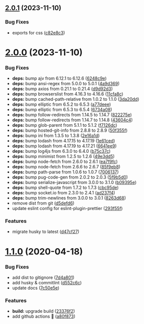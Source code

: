 ## [2.0.1](https://github.com/vinayakkulkarni/v-spotlight/compare/v2.0.0...v2.0.1) (2023-11-10)


### Bug Fixes

* exports for css ([c82e8c3](https://github.com/vinayakkulkarni/v-spotlight/commit/c82e8c3b089986dbb59ee5f555040fca6be04194))



# [2.0.0](https://github.com/vinayakkulkarni/v-spotlight/compare/v1.1.0...v2.0.0) (2023-11-10)


### Bug Fixes

* **deps:** bump ajv from 6.12.1 to 6.12.6 ([6248c9e](https://github.com/vinayakkulkarni/v-spotlight/commit/6248c9e6dcf65a837a6744af039ce9220532709c))
* **deps:** bump ansi-regex from 5.0.0 to 5.0.1 ([4a9d369](https://github.com/vinayakkulkarni/v-spotlight/commit/4a9d3699322e0d8d20c644397dbbadd13ed03185))
* **deps:** bump axios from 0.21.1 to 0.21.4 ([d9d92d3](https://github.com/vinayakkulkarni/v-spotlight/commit/d9d92d3e4b52ae288f81a2a235783c72a3074e39))
* **deps:** bump browserslist from 4.16.3 to 4.16.6 ([11cfa8c](https://github.com/vinayakkulkarni/v-spotlight/commit/11cfa8c5a459952f9899a307d04189432b80b842))
* **deps:** bump cached-path-relative from 1.0.2 to 1.1.0 ([3da20dd](https://github.com/vinayakkulkarni/v-spotlight/commit/3da20dd8f0c8d80df8f61bb2cc29f77546071317))
* **deps:** bump elliptic from 6.5.2 to 6.5.3 ([a77deee](https://github.com/vinayakkulkarni/v-spotlight/commit/a77deee1dd2a2ba4aa407efca93e51d6a2426826))
* **deps:** bump elliptic from 6.5.3 to 6.5.4 ([6734a08](https://github.com/vinayakkulkarni/v-spotlight/commit/6734a086b247b0fbeca4010b1232a3a9f5c9c3bb))
* **deps:** bump follow-redirects from 1.14.5 to 1.14.7 ([822275e](https://github.com/vinayakkulkarni/v-spotlight/commit/822275e30e55452a66c65947c8f364d24f2380f4))
* **deps:** bump follow-redirects from 1.14.7 to 1.14.8 ([43604c4](https://github.com/vinayakkulkarni/v-spotlight/commit/43604c49ef8f615bbfc550380a0762edc5ac4e5b))
* **deps:** bump glob-parent from 5.1.1 to 5.1.2 ([f7126dc](https://github.com/vinayakkulkarni/v-spotlight/commit/f7126dcab547e254239b3fbdf1ab667cc02c0c6c))
* **deps:** bump hosted-git-info from 2.8.8 to 2.8.9 ([50f355f](https://github.com/vinayakkulkarni/v-spotlight/commit/50f355f9de72bff0e9fac84f6a067e7e5126c188))
* **deps:** bump ini from 1.3.5 to 1.3.8 ([2e16a1d](https://github.com/vinayakkulkarni/v-spotlight/commit/2e16a1d862145ad39f00f3827e3f8824a07acbc9))
* **deps:** bump lodash from 4.17.15 to 4.17.19 ([1e61ced](https://github.com/vinayakkulkarni/v-spotlight/commit/1e61ced37d316609205d5392e01bacc65c68bc97))
* **deps:** bump lodash from 4.17.19 to 4.17.21 ([6641ee9](https://github.com/vinayakkulkarni/v-spotlight/commit/6641ee94759b45739ccbd8fbb340686e642fb49d))
* **deps:** bump log4js from 6.3.0 to 6.4.0 ([b75c37c](https://github.com/vinayakkulkarni/v-spotlight/commit/b75c37cbb0dfeaceab8ee49e603a86d67a2d975e))
* **deps:** bump minimist from 1.2.5 to 1.2.6 ([49e3dd5](https://github.com/vinayakkulkarni/v-spotlight/commit/49e3dd560115f20151b437ba1eaec97532916888))
* **deps:** bump node-fetch from 2.6.0 to 2.6.1 ([ea7f9fc](https://github.com/vinayakkulkarni/v-spotlight/commit/ea7f9fcde790f688e537edd5592eff2952e5a781))
* **deps:** bump node-fetch from 2.6.6 to 2.6.7 ([85f9eb8](https://github.com/vinayakkulkarni/v-spotlight/commit/85f9eb8dc968c3032958cf34e8656bb977c6dbac))
* **deps:** bump path-parse from 1.0.6 to 1.0.7 ([7006137](https://github.com/vinayakkulkarni/v-spotlight/commit/70061371e6e9a30169c8346213117742af637c69))
* **deps:** bump pug-code-gen from 2.0.2 to 2.0.3 ([5f9b5d0](https://github.com/vinayakkulkarni/v-spotlight/commit/5f9b5d03d6ed1bac647ee01821483704c79aac2e))
* **deps:** bump serialize-javascript from 3.0.0 to 3.1.0 ([b09395e](https://github.com/vinayakkulkarni/v-spotlight/commit/b09395e04cffcd869d080e7c7ff6b0d648f9586f))
* **deps:** bump shell-quote from 1.7.2 to 1.7.3 ([cbc95de](https://github.com/vinayakkulkarni/v-spotlight/commit/cbc95de7c6b3f61bc223af85cd507230d5884076))
* **deps:** bump socket.io from 2.3.0 to 2.4.1 ([ad237f4](https://github.com/vinayakkulkarni/v-spotlight/commit/ad237f4ab9c41f7eb317be885051d87f569944f7))
* **deps:** bump trim-newlines from 3.0.0 to 3.0.1 ([8263d68](https://github.com/vinayakkulkarni/v-spotlight/commit/8263d680be779532ac69d5687e4f7221a52bd649))
* remove dist from git ([d5defd6](https://github.com/vinayakkulkarni/v-spotlight/commit/d5defd6a3b94a7c3952ce8136fb9f3d1a63ed114))
* update eslint config for eslint-plugin-prettier ([293f55f](https://github.com/vinayakkulkarni/v-spotlight/commit/293f55ff17193d68d32a14ff2e81d3fb0c2ed1b0))


### Features

* migrate husky to latest ([d47cf27](https://github.com/vinayakkulkarni/v-spotlight/commit/d47cf27eb581c7af2a26685e69bcede6fbd02ca4))



<a name="1.1.0"></a>
# [1.1.0](https://github.com/vinayakkulkarni/v-spotlight/compare/v1.0.3...v1.1.0) (2020-04-18)


### Bug Fixes

* add dist to gitignore ([7d4a801](https://github.com/vinayakkulkarni/v-spotlight/commit/7d4a801))
* add husky & commitlint ([d552c6c](https://github.com/vinayakkulkarni/v-spotlight/commit/d552c6c))
* update docs ([7c50e5e](https://github.com/vinayakkulkarni/v-spotlight/commit/7c50e5e))


### Features

* **build:** upgrade build ([23376f2](https://github.com/vinayakkulkarni/v-spotlight/commit/23376f2))
* add github actions 🚀 ([a80f873](https://github.com/vinayakkulkarni/v-spotlight/commit/a80f873))



